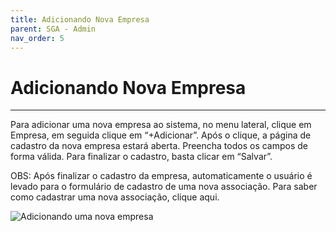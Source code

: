 ```yaml
---
title: Adicionando Nova Empresa
parent: SGA - Admin
nav_order: 5
---
```


# Adicionando Nova Empresa
---

Para adicionar uma nova empresa ao sistema, no menu lateral, clique em Empresa, em seguida clique em “+Adicionar”. Após o clique, a página de cadastro da nova empresa estará aberta. Preencha todos os campos de forma válida. Para finalizar o cadastro, basta clicar em “Salvar”. 

OBS: Após finalizar o cadastro da empresa, automaticamente o usuário é levado para o formulário de cadastro de uma nova associação. Para saber como cadastrar uma nova associação, clique aqui.

![Adicionando uma nova empresa](/assets/gifs/addnovaempresanosga.gif.)
